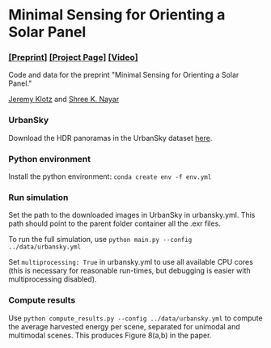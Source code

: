 # Minimal Sensing for Orienting a Solar Panel
### [[Preprint]](https://cave.cs.columbia.edu/Statics/publications/pdfs/Klotz_Preprint25.pdf) [[Project Page]](https://cave.cs.columbia.edu/projects/categories/project?cid=Computational%20Imaging&pid=Minimal%20Sensing%20for%20Orienting%20a%20Solar%20Panel) [[Video]](https://cave.cs.columbia.edu/old/projects/photodiff/videos/video.mp4)

Code and data for the preprint "Minimal Sensing for Orienting a Solar Panel."

[Jeremy Klotz](https://cs.columbia.edu/~jklotz) and [Shree K. Nayar](https://www.cs.columbia.edu/~nayar/)

### UrbanSky
Download the HDR panoramas in the UrbanSky dataset [here](https://cave.cs.columbia.edu/repository/UrbanSky/download).

### Python environment
Install the python environment:
`conda create env -f env.yml`

### Run simulation
Set the path to the downloaded images in UrbanSky in urbansky.yml. This path should point to the parent folder container all the .exr files.


To run the full simulation, use `python main.py --config ../data/urbansky.yml`

Set `multiprocessing: True` in urbansky.yml to use all available CPU cores (this is necessary for reasonable run-times, but debugging is easier with multiprocessing disabled).

### Compute results
Use `python compute_results.py --config ../data/urbansky.yml` to compute the average harvested energy per scene, separated for unimodal and multimodal scenes. This produces Figure 8(a,b) in the paper.